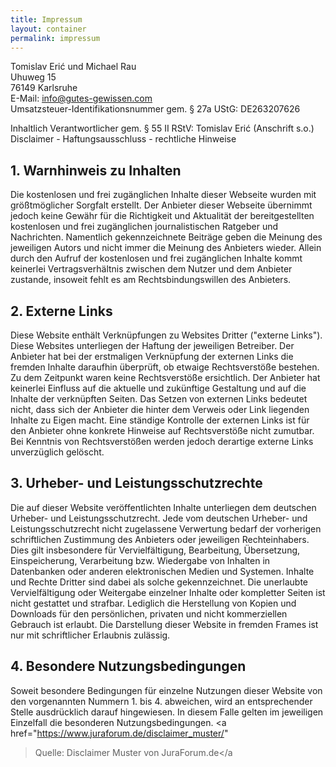 ```yaml
---
title: Impressum
layout: container
permalink: impressum
---
```


Tomislav Erić und Michael Rau<br>
Uhuweg 15 <br>
76149 Karlsruhe<br>
E-Mail: info@gutes-gewissen.com<br>
Umsatzsteuer-Identifikationsnummer gem. § 27a UStG: DE263207626

Inhaltlich Verantwortlicher gem. § 55 II RStV: Tomislav Erić (Anschrift s.o.) Disclaimer -
Haftungsausschluss - rechtliche Hinweise

## 1. Warnhinweis zu Inhalten

Die kostenlosen und frei zugänglichen Inhalte dieser Webseite wurden mit größtmöglicher Sorgfalt
erstellt. Der Anbieter dieser Webseite übernimmt jedoch keine Gewähr für die Richtigkeit und
Aktualität der bereitgestellten kostenlosen und frei zugänglichen journalistischen Ratgeber und
Nachrichten. Namentlich gekennzeichnete Beiträge geben die Meinung des jeweiligen Autors und nicht
immer die Meinung des Anbieters wieder. Allein durch den Aufruf der kostenlosen und frei
zugänglichen Inhalte kommt keinerlei Vertragsverhältnis zwischen dem Nutzer und dem Anbieter
zustande, insoweit fehlt es am Rechtsbindungswillen des Anbieters.

## 2. Externe Links

Diese Website enthält Verknüpfungen zu Websites Dritter ("externe Links"). Diese Websites
unterliegen der Haftung der jeweiligen Betreiber. Der Anbieter hat bei der erstmaligen Verknüpfung
der externen Links die fremden Inhalte daraufhin überprüft, ob etwaige Rechtsverstöße bestehen. Zu
dem Zeitpunkt waren keine Rechtsverstöße ersichtlich. Der Anbieter hat keinerlei Einfluss auf die
aktuelle und zukünftige Gestaltung und auf die Inhalte der verknüpften Seiten. Das Setzen von
externen Links bedeutet nicht, dass sich der Anbieter die hinter dem Verweis oder Link liegenden
Inhalte zu Eigen macht. Eine ständige Kontrolle der externen Links ist für den Anbieter ohne
konkrete Hinweise auf Rechtsverstöße nicht zumutbar. Bei Kenntnis von Rechtsverstößen werden
jedoch derartige externe Links unverzüglich gelöscht.

## 3. Urheber- und Leistungsschutzrechte

Die auf dieser Website veröffentlichten Inhalte unterliegen dem deutschen Urheber- und
Leistungsschutzrecht. Jede vom deutschen Urheber- und Leistungsschutzrecht nicht zugelassene
Verwertung bedarf der vorherigen schriftlichen Zustimmung des Anbieters oder jeweiligen
Rechteinhabers. Dies gilt insbesondere für Vervielfältigung, Bearbeitung, Übersetzung,
Einspeicherung, Verarbeitung bzw. Wiedergabe von Inhalten in Datenbanken oder anderen
elektronischen Medien und Systemen. Inhalte und Rechte Dritter sind dabei als solche
gekennzeichnet. Die unerlaubte Vervielfältigung oder Weitergabe einzelner Inhalte oder
kompletter Seiten ist nicht gestattet und strafbar. Lediglich die Herstellung von Kopien und
Downloads für den persönlichen, privaten und nicht kommerziellen Gebrauch ist erlaubt. Die
Darstellung dieser Website in fremden Frames ist nur mit schriftlicher Erlaubnis zulässig.

## 4. Besondere Nutzungsbedingungen

Soweit besondere Bedingungen für einzelne Nutzungen dieser Website von den vorgenannten Nummern 1.
bis 4. abweichen, wird an entsprechender Stelle ausdrücklich darauf hingewiesen. In diesem Falle
gelten im jeweiligen Einzelfall die besonderen Nutzungsbedingungen.
<a href="https://www.juraforum.de/disclaimer_muster/"

> Quelle: Disclaimer Muster von JuraForum.de</a
